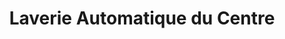 ---
title: "Laverie Automatique du Centre"
url: /aire-sur-ladour/laverie-automatique-du-centre/
shop: Wäscherei
---